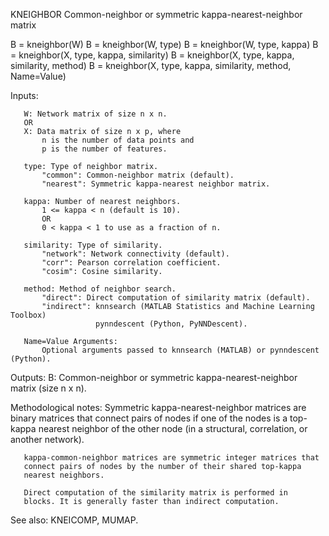  KNEIGHBOR Common-neighbor or symmetric kappa-nearest-neighbor matrix

   B = kneighbor(W)
   B = kneighbor(W, type)
   B = kneighbor(W, type, kappa)
   B = kneighbor(X, type, kappa, similarity)
   B = kneighbor(X, type, kappa, similarity, method)
   B = kneighbor(X, type, kappa, similarity, method, Name=Value)

   Inputs:

       W: Network matrix of size n x n.
       OR
       X: Data matrix of size n x p, where
           n is the number of data points and
           p is the number of features.

       type: Type of neighbor matrix.
           "common": Common-neighbor matrix (default).
           "nearest": Symmetric kappa-nearest neighbor matrix.

       kappa: Number of nearest neighbors.
           1 <= kappa < n (default is 10).
           OR
           0 < kappa < 1 to use as a fraction of n.

       similarity: Type of similarity.
           "network": Network connectivity (default).
           "corr": Pearson correlation coefficient.
           "cosim": Cosine similarity.

       method: Method of neighbor search.
           "direct": Direct computation of similarity matrix (default).
           "indirect": knnsearch (MATLAB Statistics and Machine Learning Toolbox)
                       pynndescent (Python, PyNNDescent).

       Name=Value Arguments:
           Optional arguments passed to knnsearch (MATLAB) or pynndescent (Python).

   Outputs:
       B: Common-neighbor or symmetric kappa-nearest-neighbor matrix (size n x n).

   Methodological notes:
       Symmetric kappa-nearest-neighbor matrices are binary matrices that
       connect pairs of nodes if one of the nodes is a top-kappa nearest
       neighbor of the other node (in a structural, correlation, or
       another network).

       kappa-common-neighbor matrices are symmetric integer matrices that
       connect pairs of nodes by the number of their shared top-kappa
       nearest neighbors.
 
       Direct computation of the similarity matrix is performed in
       blocks. It is generally faster than indirect computation.

   See also:
       KNEICOMP, MUMAP.
